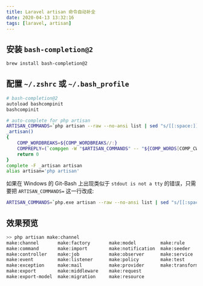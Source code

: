 ```yaml
---
title: Laravel artisan 命令自动补全
date: 2020-04-13 13:32:16
tags: [laravel, artisan]
---
```


## 安装 `bash-completion@2`

~~~bash
brew install bash-completion@2
~~~

<!--more-->

## 配置 `~/.zshrc` 或 `~/.bash_profile`

~~~bash
# bash-completion@2
autoload bashcompinit
bashcompinit

# auto-complete for php artisan
ARTISAN_COMMANDS=`php artisan --raw --no-ansi list | sed "s/[[:space:]].*//g"`
_artisan()
{
    COMP_WORDBREAKS=${COMP_WORDBREAKS//:}
    COMPREPLY=(`compgen -W "$ARTISAN_COMMANDS" -- "${COMP_WORDS[COMP_CWORD]}"`)
    return 0
}
complete -F _artisan artisan
alias artisan='php artisan'
~~~

如果在 Windows 的 Git-Bash 上出现类似于 `stdout is not a tty` 的错误，只需要把 `ARTISAN_COMMANDS=` 这一行改成:

~~~bash
ARTISAN_COMMANDS=`php.exe artisan --raw --no-ansi list | sed "s/[[:space:]].*//g"`
~~~

## 效果预览

~~~bash
>> php artisan make:channel
make:channel       make:factory       make:model         make:rule
make:command       make:import        make:notification  make:seeder
make:controller    make:job           make:observer      make:service
make:event         make:listener      make:policy        make:test
make:exception     make:mail          make:provider      make:transformer
make:export        make:middleware    make:request
make:export-model  make:migration     make:resource
~~~
